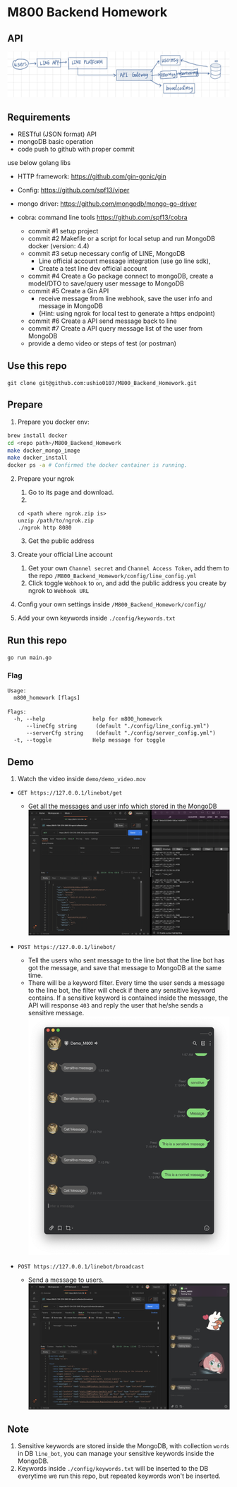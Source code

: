 # M800 Backend Homework

## API
![diagram](./demo/API.jpg)

## Requirements
- RESTful (JSON format) API
- mongoDB basic operation
- code push to github with proper commit

use below golang libs
- HTTP framework: https://github.com/gin-gonic/gin
- Config: https://github.com/spf13/viper
- mongo driver: https://github.com/mongodb/mongo-go-driver
- cobra: command line tools https://github.com/spf13/cobra

    - commit #1 setup project
    - commit #2 Makefile or a script for local setup and run MongoDB docker (version: 4.4)
    - commit #3 setup necessary config of LINE, MongoDB 
        - Line official account message integration (use go line sdk),
        - Create a test line dev official account
    - commit #4 Create a Go package connect to mongoDB, create a model/DTO to save/query user message to MongoDB
    - commit #5 Create a Gin API
        - receive message from line webhook, save the user info and message in MongoDB
        - (Hint: using ngrok for local test to generate a https endpoint)
    - commit #6 Create a API send message back to line
    - commit #7 Create a API query message list of the user from MongoDB
    - provide a demo video or steps of test (or postman)

## Use this repo
`git clone git@github.com:ushio0107/M800_Backend_Homework.git`

## Prepare
1. Prepare you docker env:
```bash
brew install docker
cd <repo path>/M800_Backend_Homework
make docker_mongo_image
make docker_install
docker ps -a # Confirmed the docker container is running.
```
2. Prepare your ngrok
    1. Go to its page and download.
    2. 
    ```
    cd <path where ngrok.zip is> 
    unzip /path/to/ngrok.zip  
    ./ngrok http 8080
    ```
    3. Get the public address

3. Create your official Line account
    1. Get your own `Channel secret` and  `Channel Access Token`, add them to the repo `/M800_Backend_Homework/config/line_config.yml`
    2. Click toggle `Webhook` to `on`, and add the public address you create by ngrok to `Webhook URL`

4. Config your own settings inside `/M800_Backend_Homework/config/`

5. Add your own keywords inside `./config/keywords.txt`

## Run this repo
`go run main.go`

### Flag
```
Usage:
  m800_homework [flags]

Flags:
  -h, --help               help for m800_homework
      --lineCfg string      (default "./config/line_config.yml")
      --serverCfg string    (default "./config/server_config.yml")
  -t, --toggle             Help message for toggle
```

## Demo
1. Watch the video inside `demo/demo_video.mov`

- `GET https://127.0.0.1/linebot/get`
    - Get all the messages and user info which stored in the MongoDB
    ![image](./demo/GET.png)

- `POST https://127.0.0.1/linebot/`
    - Tell the users who sent message to the line bot that the line bot has got the message, and save that message to MongoDB at the same time.
    - There will be a keyword filter. Every time the user sends a message to the line bot, the filter will check if there any sensitive keyword contains. If a sensitive keyword is contained inside the message, the API will response `403` and reply the user that he/she sends a sensitive message.
    ![image](./demo/POST.png)

- `POST https://127.0.0.1/linebot/broadcast`
    - Send a message to users.
    ![image](./demo/POST_BROADCAST.png)

## Note
1. Sensitive keywords are stored inside the MongoDB, with collection `words` in DB `line_bot`, you can manage your sensitive keywords inside the MongoDB. 
2. Keywords inside `./config/keywords.txt` will be inserted to the DB everytime we run this repo, but repeated keywords won't be inserted.